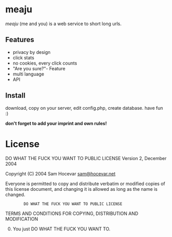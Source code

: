 # meaju
*meaju* (me and you) is a web service to short long urls.

## Features
* privacy by design
* click stats
* no cookies, every click counts
* "Are you sure?"- Feature
* multi language
* API

## Install
download, copy on your server, edit config.php, create database. have fun :)

**don't forget to add your imprint and own rules!**

# License

 DO WHAT THE FUCK YOU WANT TO PUBLIC LICENSE 
                    Version 2, December 2004 

 Copyright (C) 2004 Sam Hocevar <sam@hocevar.net> 

 Everyone is permitted to copy and distribute verbatim or modified 
 copies of this license document, and changing it is allowed as long 
 as the name is changed. 

            DO WHAT THE FUCK YOU WANT TO PUBLIC LICENSE 
   TERMS AND CONDITIONS FOR COPYING, DISTRIBUTION AND MODIFICATION 

  0. You just DO WHAT THE FUCK YOU WANT TO.
